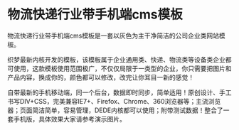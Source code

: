 # 物流快递行业带手机端cms模板
物流快递行业带手机端cms模板是一套以灰色为主干净简洁的公司企业类网站模板。


织梦最新内核开发的模板，该模板属于企业通用类、快递、物流类等设备类企业都可使用，这款模板使用范围极广，不仅仅局限于一类型的企业，你只需要把图片和产品内容，换成你的，颜色都可以修改，改完让你耳目一新的感觉！

自带最新的手机移动端，同一个后台，数据即时同步，简单适用！原创设计、手工书写DIV+CSS，完美兼容IE7+、Firefox、Chrome、360浏览器等；主流浏览器；页面简洁简单，容易管理，DEDE内核都可以使用；附带测试数据！整合了一套手机版，具体效果大家请参考演示图片。
